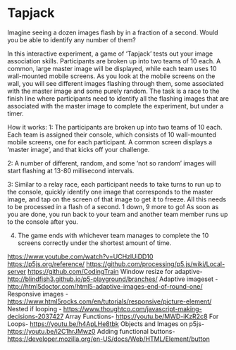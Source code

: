 # Tapjack
Imagine seeing  a dozen images flash by in a fraction of a second. Would you be able to identify any number of them?

In this interactive experiment, a game of ‘Tapjack’ tests out your image association skills. Participants are broken up into two teams of 10 each. A common, large master image will be displayed, while each team uses 10 wall-mounted mobile screens.  As you look at the mobile screens on the wall, you will see different images flashing through them, some associated with the master image and some purely random. The task is a race to the finish line where participants need to identify all the flashing images that are associated with the master image to complete the experiment, but under a timer. 

How it works:
1: The participants are broken up into two teams of 10 each. Each team is assigned their console, which consists of 10 wall-mounted mobile screens, one for each participant. A common screen displays a ‘master image’, and that kicks off your challenge. 

2: A number of different, random, and some ‘not so random’ images will start flashing at 13-80 millisecond intervals. 

3: Similar to a relay race, each participant needs to take turns to run up to the console, quickly identify one image that corresponds to the master image, and tap on the screen of that image to get it to freeze. All this needs to be processed in a flash of a second. 1 down, 9 more to go! As soon as you are done, you run back to your team and another team member runs up to the console after you. 

4. The game ends with whichever team manages to complete the 10 screens correctly under the shortest amount of time.

https://www.youtube.com/watch?v=UCHzlUiDD10
https://p5js.org/reference/
https://github.com/processing/p5.js/wiki/Local-server
https://github.com/CodingTrain
Window resize for adaptive- http://blindfish3.github.io/p5-playground/branches/
Adaptive imageset - http://html5doctor.com/html5-adaptive-images-end-of-round-one/
Responsive images - https://www.html5rocks.com/en/tutorials/responsive/picture-element/
Nested if looping - https://www.thoughtco.com/javascript-making-decisions-2037427
Array Functions- https://youtu.be/MWD-iKzR2c8
For Loops- https://youtu.be/h4ApLHe8tbk
Objects and Images on p5js- https://youtu.be/i2C1hrJMwz0
Adding functional buttons- https://developer.mozilla.org/en-US/docs/Web/HTML/Element/button


